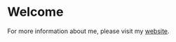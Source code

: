 # Welcome

For more information about me, please visit my [website](https://this-is-my-website.vercel.app/).

